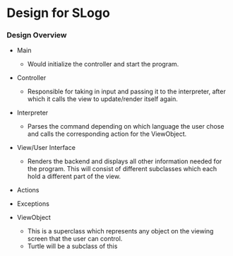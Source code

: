 # Design for SLogo

### Design Overview

+ Main
    * Would initialize the controller and start the program.

+ Controller
    * Responsible for taking in input and passing it to the interpreter, after which it calls the view to update/render itself again.

+ Interpreter
    * Parses the command depending on which language the user chose and calls the corresponding action for the ViewObject.

+ View/User Interface
    * Renders the backend and displays all other information needed for the program. This will consist of different subclasses which each hold a different part of the view.

+ Actions
    
+ Exceptions

+ ViewObject
    * This is a superclass which represents any object on the viewing screen that the user can control. 
    * Turtle will be a subclass of this
    